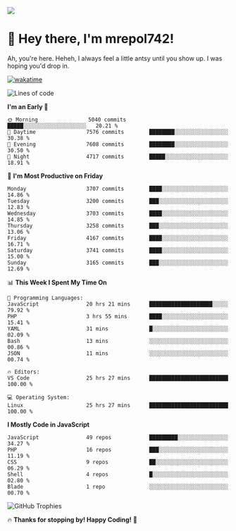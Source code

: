 ![](https://media.tenor.com/FUEC3dPyVhEAAAAM/welcome-back-minions.gif)

# 👋 Hey there, I'm mrepol742!
Ah, you're here. Heheh, 
I always feel a little antsy until you show up. I was hoping you'd drop in.

[![wakatime](https://wakatime.com/badge/user/8ad4afa2-1a56-40d1-a949-4663473915b6.svg)](https://wakatime.com/@mrepol742)

<!--START_SECTION:mrepol742-->
![Lines of code](https://img.shields.io/badge/From%20Hello%20World%20I%27ve%20Written-19.9%20million%20lines%20of%20code-blue)

**I'm an Early 🐤** 

```text
🌞 Morning                5040 commits        █████░░░░░░░░░░░░░░░░░░░░   20.21 % 
🌆 Daytime                7576 commits        ████████░░░░░░░░░░░░░░░░░   30.38 % 
🌃 Evening                7608 commits        ████████░░░░░░░░░░░░░░░░░   30.50 % 
🌙 Night                  4717 commits        █████░░░░░░░░░░░░░░░░░░░░   18.91 % 
```
📅 **I'm Most Productive on Friday** 

```text
Monday                   3707 commits        ████░░░░░░░░░░░░░░░░░░░░░   14.86 % 
Tuesday                  3200 commits        ███░░░░░░░░░░░░░░░░░░░░░░   12.83 % 
Wednesday                3703 commits        ████░░░░░░░░░░░░░░░░░░░░░   14.85 % 
Thursday                 3258 commits        ███░░░░░░░░░░░░░░░░░░░░░░   13.06 % 
Friday                   4167 commits        ████░░░░░░░░░░░░░░░░░░░░░   16.71 % 
Saturday                 3741 commits        ████░░░░░░░░░░░░░░░░░░░░░   15.00 % 
Sunday                   3165 commits        ███░░░░░░░░░░░░░░░░░░░░░░   12.69 % 
```


📊 **This Week I Spent My Time On** 

```text
💬 Programming Languages: 
JavaScript               20 hrs 21 mins      ████████████████████░░░░░   79.92 % 
PHP                      3 hrs 55 mins       ████░░░░░░░░░░░░░░░░░░░░░   15.41 % 
YAML                     31 mins             █░░░░░░░░░░░░░░░░░░░░░░░░   02.09 % 
Bash                     13 mins             ░░░░░░░░░░░░░░░░░░░░░░░░░   00.86 % 
JSON                     11 mins             ░░░░░░░░░░░░░░░░░░░░░░░░░   00.74 % 

🔥 Editors: 
VS Code                  25 hrs 27 mins      █████████████████████████   100.00 % 

💻 Operating System: 
Linux                    25 hrs 27 mins      █████████████████████████   100.00 % 
```

**I Mostly Code in JavaScript** 

```text
JavaScript               49 repos            █████████░░░░░░░░░░░░░░░░   34.27 % 
PHP                      16 repos            ███░░░░░░░░░░░░░░░░░░░░░░   11.19 % 
CSS                      9 repos             ██░░░░░░░░░░░░░░░░░░░░░░░   06.29 % 
Shell                    4 repos             █░░░░░░░░░░░░░░░░░░░░░░░░   02.80 % 
Blade                    1 repo              ░░░░░░░░░░░░░░░░░░░░░░░░░   00.70 % 
```




<!--END_SECTION:mrepol742-->

![GitHub Trophies](https://github-profile-trophy.vercel.app/?username=mrepol742&theme=dracula)

🔥 **Thanks for stopping by! Happy Coding!** 🚀
